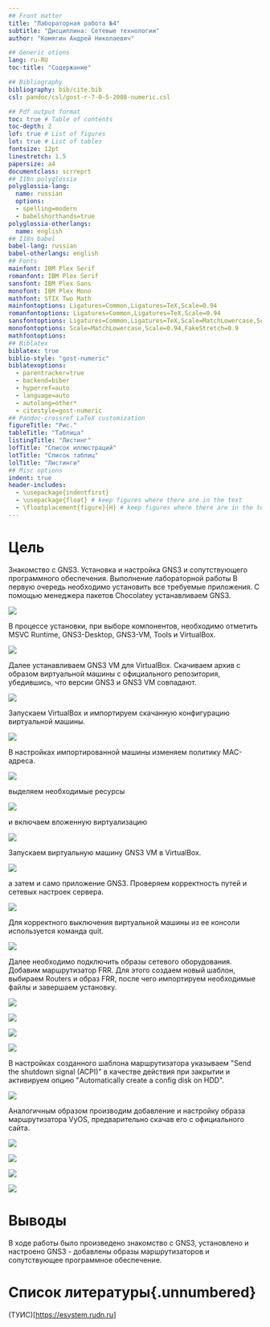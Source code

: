 ```yaml
---
## Front matter
title: "Лабораторная работа №4"
subtitle: "Дисциплина: Сетевые технологии"
author: "Комягин Андрей Николаевич"

## Generic otions
lang: ru-RU
toc-title: "Содержание"

## Bibliography
bibliography: bib/cite.bib
csl: pandoc/csl/gost-r-7-0-5-2008-numeric.csl

## Pdf output format
toc: true # Table of contents
toc-depth: 2
lof: true # List of figures
lot: true # List of tables
fontsize: 12pt
linestretch: 1.5
papersize: a4
documentclass: scrreprt
## I18n polyglossia
polyglossia-lang:
  name: russian
  options:
  - spelling=modern
  - babelshorthands=true
polyglossia-otherlangs:
  name: english
## I18n babel
babel-lang: russian
babel-otherlangs: english
## Fonts
mainfont: IBM Plex Serif
romanfont: IBM Plex Serif
sansfont: IBM Plex Sans
monofont: IBM Plex Mono
mathfont: STIX Two Math
mainfontoptions: Ligatures=Common,Ligatures=TeX,Scale=0.94
romanfontoptions: Ligatures=Common,Ligatures=TeX,Scale=0.94
sansfontoptions: Ligatures=Common,Ligatures=TeX,Scale=MatchLowercase,Scale=0.94
monofontoptions: Scale=MatchLowercase,Scale=0.94,FakeStretch=0.9
mathfontoptions:
## Biblatex
biblatex: true
biblio-style: "gost-numeric"
biblatexoptions:
  - parentracker=true
  - backend=biber
  - hyperref=auto
  - language=auto
  - autolang=other*
  - citestyle=gost-numeric
## Pandoc-crossref LaTeX customization
figureTitle: "Рис."
tableTitle: "Таблица"
listingTitle: "Листинг"
lofTitle: "Список иллюстраций"
lotTitle: "Список таблиц"
lolTitle: "Листинги"
## Misc options
indent: true
header-includes:
  - \usepackage{indentfirst}
  - \usepackage{float} # keep figures where there are in the text
  - \floatplacement{figure}{H} # keep figures where there are in the text
---
```



# Цель

Знакомство с GNS3. Установка и настройка GNS3 и сопутствующего программного обеспечения.
Выполнение лабораторной работы
В первую очередь необходимо установить все требуемые приложения. С помощью менеджера пакетов Chocolatey устанавливаем GNS3.

![](image/1.png)

В процессе установки, при выборе компонентов, необходимо отметить MSVC Runtime, GNS3-Desktop, GNS3-VM, Tools и VirtualBox.

![](image/2.jpg)

Далее устанавливаем GNS3 VM для VirtualBox. Скачиваем архив с образом виртуальной машины с официального репозитория, убедившись, что версии GNS3 и GNS3 VM совпадают.

![](image/3.jpg)

Запускаем VirtualBox и импортируем скачанную конфигурацию виртуальной машины.

![](image/4.png)

В настройках импортированной машины изменяем политику MAC-адреса.

![](image/5.png)

выделяем необходимые ресурсы

![](image/6.jpg)

и включаем вложенную виртуализацию

![](image/7.png)

Запускаем виртуальную машину GNS3 VM в VirtualBox. 

![](image/8.jpg)

а затем и само приложение GNS3. Проверяем корректность путей и сетевых настроек сервера.

![](image/9.jpg)

Для корректного выключения виртуальной машины из ее консоли используется команда quit.

![](image/10.jpg)

Далее необходимо подключить образы сетевого оборудования. Добавим маршрутизатор FRR. Для этого создаем новый шаблон, выбираем Routers и образ FRR, после чего импортируем необходимые файлы и завершаем установку.

![](image/11.jpg)

![](image/12.jpg)

![](image/13.jpg)

![](image/14.jpg)

В настройках созданного шаблона маршрутизатора указываем "Send the shutdown signal (ACPI)" в качестве действия при закрытии и активируем опцию "Automatically create a config disk on HDD".

![](image/15.jpg)

Аналогичным образом производим добавление и настройку образа маршрутизатора VyOS, предварительно скачав его с официального сайта.

![](image/16.jpg)

![](image/17.jpg)

![](image/18.jpg)

![](image/19.jpg)

# Выводы
В ходе работы было произведено знакомство с GNS3, установлено и настроено GNS3 - добавлены образы маршрутизаторов и сопутствующее программное обеспечение.

# Список литературы{.unnumbered}

(ТУИС)[https://esystem.rudn.ru]

